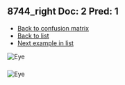 ## 8744_right Doc: 2 Pred: 1
- [Back to confusion matrix](https://github.com/juliandewit/kaggle_retinopathy/blob/master/matrix.md)
- [Back to list](https://github.com/juliandewit/kaggle_retinopathy/blob/master/lists/21/list.md)
- [Next example in list](https://github.com/juliandewit/kaggle_retinopathy/blob/master/lists/21/87/8771_right.md)

![Eye](https://retinopaty.blob.core.windows.net/size1024/8744_right_2.jpeg)

### 

![Eye]()
